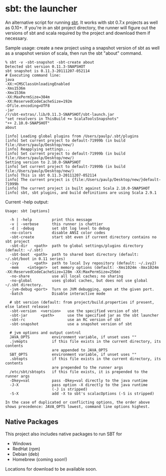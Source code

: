 sbt: the launcher
==================

An alternative script for running [sbt](https://github.com/sbt/sbt).
It works with sbt 0.7.x projects as well as 0.10+. If you're in an sbt
project directory, the runner will figure out the versions of sbt and
scala required by the project and download them if necessary.

Sample usage: create a new project using a snapshot version of sbt as
well as a snapshot version of scala, then run the sbt "about" command.

    % sbt -v -sbt-snapshot -sbt-create about
    Detected sbt version 0.11.3-SNAPSHOT
    sbt snapshot is 0.11.3-20111207-052114
    # Executing command line:
    java
    -XX:+CMSClassUnloadingEnabled
    -Xms1536m
    -Xmx1536m
    -XX:MaxPermSize=384m
    -XX:ReservedCodeCacheSize=192m
    -Dfile.encoding=UTF8
    -jar
    /r/sbt-extras/.lib/0.11.3-SNAPSHOT/sbt-launch.jar
    "set resolvers in ThisBuild += ScalaToolsSnapshots"
    "++ 2.10.0-SNAPSHOT"
    about

    [info] Loading global plugins from /Users/paulp/.sbt/plugins
    [info] Set current project to default-71999b (in build file:/Users/paulp/Desktop/new/)
    [info] Reapplying settings...
    [info] Set current project to default-71999b (in build file:/Users/paulp/Desktop/new/)
    Setting version to 2.10.0-SNAPSHOT
    [info] Set current project to default-71999b (in build file:/Users/paulp/Desktop/new/)
    [info] This is sbt 0.11.3-20111207-052114
    [info] The current project is {file:/Users/paulp/Desktop/new/}default-71999b
    [info] The current project is built against Scala 2.10.0-SNAPSHOT
    [info] sbt, sbt plugins, and build definitions are using Scala 2.9.1

Current -help output:

    Usage: sbt [options]

      -h | -help         print this message
      -v | -verbose      this runner is chattier
      -d | -debug        set sbt log level to debug
      -no-colors         disable ANSI color codes
      -sbt-create        start sbt even if current directory contains no sbt project
      -sbt-dir   <path>  path to global settings/plugins directory (default: ~/.sbt)
      -sbt-boot  <path>  path to shared boot directory (default: ~/.sbt/boot in 0.11 series)
      -ivy       <path>  path to local Ivy repository (default: ~/.ivy2)
      -mem    <integer>  set memory options (default: -Xms1024m -Xmx1024m -XX:ReservedCodeCacheSize=128m -XX:MaxPermSize=256m)
      -no-share          use all local caches; no sharing
      -no-global         uses global caches, but does not use global ~/.sbt directory.
      -jvm-debug <port>  Turn on JVM debugging, open at the given port.
      -batch             Disable interactive mode

      # sbt version (default: from project/build.properties if present, else latest release)
      -sbt-version  <version>   use the specified version of sbt
      -sbt-jar      <path>      use the specified jar as the sbt launcher
      -sbt-rc                   use an RC version of sbt
      -sbt-snapshot             use a snapshot version of sbt

      # jvm options and output control
      JAVA_OPTS          environment variable, if unset uses ""
      .jvmopts           if this file exists in the current directory, its contents
                         are appended to JAVA_OPTS
      SBT_OPTS           environment variable, if unset uses ""
      .sbtopts           if this file exists in the current directory, its contents
                         are prepended to the runner args
      /etc/sbt/sbtopts   if this file exists, it is prepended to the runner args
      -Dkey=val          pass -Dkey=val directly to the java runtime
      -J-X               pass option -X directly to the java runtime 
                         (-J is stripped)
      -S-X               add -X to sbt's scalacOptions (-S is stripped)

    In the case of duplicated or conflicting options, the order above
    shows precedence: JAVA_OPTS lowest, command line options highest.


## Native Packages ##

This project also includes native packages to run SBT for 

* Windows
* RedHat (rpm)
* Debian (deb)
* Homebrew (coming soon!)

Locations for download to be available soon.

